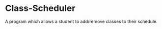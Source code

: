 Class-Scheduler
===============
A program which allows a student to add/remove classes to their schedule.
